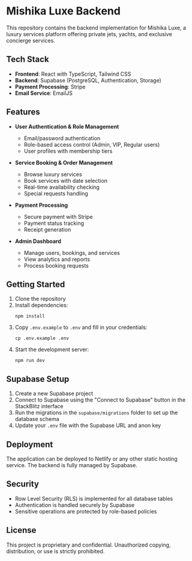 # Mishika Luxe Backend

This repository contains the backend implementation for Mishika Luxe, a luxury services platform offering private jets, yachts, and exclusive concierge services.

## Tech Stack

- **Frontend**: React with TypeScript, Tailwind CSS
- **Backend**: Supabase (PostgreSQL, Authentication, Storage)
- **Payment Processing**: Stripe
- **Email Service**: EmailJS

## Features

- **User Authentication & Role Management**
  - Email/password authentication
  - Role-based access control (Admin, VIP, Regular users)
  - User profiles with membership tiers

- **Service Booking & Order Management**
  - Browse luxury services
  - Book services with date selection
  - Real-time availability checking
  - Special requests handling

- **Payment Processing**
  - Secure payment with Stripe
  - Payment status tracking
  - Receipt generation

- **Admin Dashboard**
  - Manage users, bookings, and services
  - View analytics and reports
  - Process booking requests

## Getting Started

1. Clone the repository
2. Install dependencies:
   ```
   npm install
   ```
3. Copy `.env.example` to `.env` and fill in your credentials:
   ```
   cp .env.example .env
   ```
4. Start the development server:
   ```
   npm run dev
   ```

## Supabase Setup

1. Create a new Supabase project
2. Connect to Supabase using the "Connect to Supabase" button in the StackBlitz interface
3. Run the migrations in the `supabase/migrations` folder to set up the database schema
4. Update your `.env` file with the Supabase URL and anon key

## Deployment

The application can be deployed to Netlify or any other static hosting service. The backend is fully managed by Supabase.

## Security

- Row Level Security (RLS) is implemented for all database tables
- Authentication is handled securely by Supabase
- Sensitive operations are protected by role-based policies

## License

This project is proprietary and confidential. Unauthorized copying, distribution, or use is strictly prohibited.